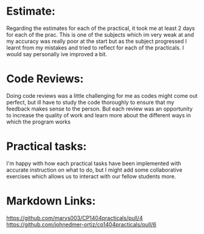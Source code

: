 # Estimate:
Regarding the estimates for each of the practical, it took me at least 2 days for each of the prac. This is one of the subjects which im very weak at and my accuracy was really poor at the start but as the subject progressed I learnt from my mistakes and tried to reflect for each of the practicals. I would say personally ive improved a bit.

# Code Reviews:
Doing code reviews was a little challenging for me as codes might come out perfect, but ill have to study the code thoroughly to ensure that my feedback makes sense to the person. But each review was an opportunity to increase the quality of work and learn more about the different ways in which the program works

# Practical tasks:
I'm happy with how each practical tasks have been implemented with accurate instruction on what to do, but I might add some collaborative exercises which allows us to interact with our fellow students more.

# Markdown Links:
https://github.com/marys003/CP1404practicals/pull/4
https://github.com/johnedmer-ortiz/cp1404practicals/pull/6